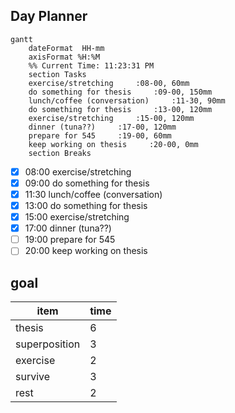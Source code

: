 ## Day Planner
```mermaid
gantt
    dateFormat  HH-mm
    axisFormat %H:%M
    %% Current Time: 11:23:31 PM
    section Tasks
    exercise/stretching     :08-00, 60mm
    do something for thesis     :09-00, 150mm
    lunch/coffee (conversation)     :11-30, 90mm
    do something for thesis     :13-00, 120mm
    exercise/stretching     :15-00, 120mm
    dinner (tuna??)     :17-00, 120mm
    prepare for 545     :19-00, 60mm
    keep working on thesis     :20-00, 0mm
    section Breaks

```

- [x] 08:00 exercise/stretching
- [x] 09:00 do something for thesis
- [x] 11:30 lunch/coffee (conversation)
- [x] 13:00 do something for thesis
- [x] 15:00 exercise/stretching
- [x] 17:00 dinner (tuna??)
- [ ] 19:00 prepare for 545
- [ ] 20:00 keep working on thesis

## goal
|item|time|
|----|----|
|thesis|6|
|superposition|3|
|exercise|2|
|survive|3|
|rest|2|
